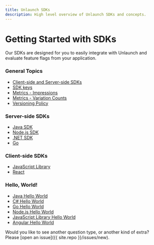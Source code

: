 ```yaml
---
title: Unlaunch SDKs
description: High level overview of Unlaunch SDKs and concepts.
---
```


# Getting Started with SDKs

Our SDKs are designed for you to easily integrate with Unlaunch and evaluate feature flags from your application.

### General Topics
 - [Client-side and Server-side SDKs](client-vs-server-side-sdks)
 - [SDK keys](../projects/sdk-keys)
 - [Metrics - Impressions](metrics-impressions)
 - [Metrics - Variation Counts](metrics-variationcounts)
 - [Versioning Policy](versioning-policy)


### Server-side SDKs 
- [Java SDK](java-sdk) <i class="devicon-java-plain colored icon-size"></i>
- [Node.js SDK](nodejs-sdk) <i class="devicon-nodejs-plain-wordmark colored icon-size"></i>
- [.NET SDK](dotnet-sdk) <i class="devicon-csharp-line colored icon-size"></i>
- [Go](go-sdk) <i class="devicon-go-line colored icon-size"></i>


### Client-side SDKs
- [JavaScript Library](javascript-library) <i class="devicon-javascript-plain colored icon-size"></i>
- [React](https://github.com/unlaunch/react-sdk) <i class="devicon-react-original colored icon-size"></i>


### Hello, World!
- [Java Hello World](https://github.com/unlaunch/hello-java)
- [C# Hello World](https://github.com/unlaunch/hello-csharp)
- [Go Hello World](https://github.com/unlaunch/hello-go)
- [Node.js Hello World](https://github.com/unlaunch/hello-node)
- [JavaScript Library Hello World](https://github.com/unlaunch/hello-javascript-browser-library)
- [Angular Hello World](https://github.com/unlaunch/hello-angular)

Would you like to see another question type, or another kind of extra? Please
[open an issue]({{ site.repo }}/issues/new).
